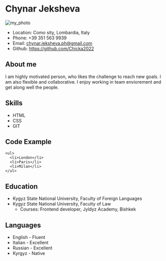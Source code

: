 # Chynar Jeksheva
![my_photo](/image/Image_foto2.png)
- Location: Como sity, Lombardia, Italy
- Phone: +39 351 563 9939
- Email: chynar.jeksheva.ph@gmail.com
- Github: https://github.com/Chicka2022
## About me
I am highly motivated person, who likes the challenge to reach new goals.
I am also flexible and collaborative.
I enjoy working in team enviorement and get along well the people.
## Skills
- HTML
- CSS
- GIT
## Code Example
```
<ul>
  <li>London</li>
  <li>Paris</li>
  <li>Milan</li>
</ul>  

```
## Education
- Kygyz State National University, Faculty of Foreign Languages
- Kygyz State National University, Faculty of Law
  - Courses: Frontend developer, Jyldyz Academy, Bishkek
## Languages
- English - Fluent
- Italian - Excellent
- Russian - Excellent
- Kyrgyz - Native